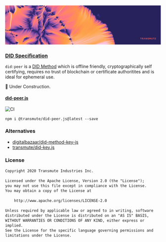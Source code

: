<p align="center">
  <img src="./transmute-banner.png"/>
</p>

### [DID Specification](https://www.w3.org/TR/did-core/)

`did:peer` is a [DID Method](https://w3c.github.io/did-core/) which is offline friendly, cryptographically self certifying, requires no trust of blockchain or certificate authoritites and is ideal for ephemeral use.

🚧 Under Construction.

#### [did-peer.js](./packages/did-peer.js)

![CI](https://github.com/transmute-industries/did-peer.js/workflows/CI/badge.svg)

```
npm i @transmute/did-peer.js@latest --save
```

### Alternatives

- [digitalbazaar/did-method-key-js](https://github.com/digitalbazaar/did-method-key-js)
- [transmute/did-key.js](https://github.com/transmute-industries/did-key.js)

### License

```
Copyright 2020 Transmute Industries Inc.

Licensed under the Apache License, Version 2.0 (the "License");
you may not use this file except in compliance with the License.
You may obtain a copy of the License at

    http://www.apache.org/licenses/LICENSE-2.0

Unless required by applicable law or agreed to in writing, software
distributed under the License is distributed on an "AS IS" BASIS,
WITHOUT WARRANTIES OR CONDITIONS OF ANY KIND, either express or implied.
See the License for the specific language governing permissions and
limitations under the License.
```